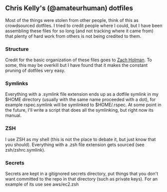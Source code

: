 ## Chris Kelly's (@amateurhuman) dotfiles

Most of the things were stolen from other people, think of this as crowdsourced
dotfiles. I tried to credit people where I could, but I have been assembling
these files for so long (and not tracking where it came from) that plenty of
hard work from others is not being credited to them.

### Structure

Credit for the basic organization of these files goes to [Zach
Holman](https://github.com/holman). To some, this may be overkill but I have
found that it makes the constant pruning of dotfiles very easy.

### Symlinks

Everything with a .symlink file extension ends up as a dotfile symlink in my $HOME
directory (usually with the same name proceeded with a dot), for example
rspec.symlink will be symlinked to $HOME/.rspec. At some point in the future,
I'll write a script that does all the symlinking, but right now its manual.

### ZSH

I use ZSH as my shell (this is not the place to debate it, but just know that
you should). Everything with a .zsh file extension gets sourced (see
zsh/zshrc.symlink).

### Secrets

Secrets are kept in a gitignored secrets directory, put things that you don't
want committed to the repo in that directory (such as private keys). For an
example of its use see aws/ec2.zsh
